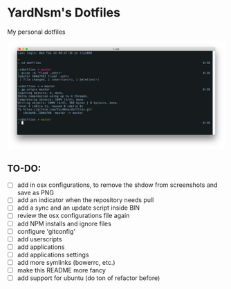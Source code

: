 # YardNsm's Dotfiles
My personal dotfiles

![The final product](https://raw.githubusercontent.com/YardNsm/dotfiles/master/_misc/media/terminal.png)

## TO-DO:
- [ ] add in osx configurations, to remove the shdow from screenshots and save as PNG
- [ ] add an indicator when the repository needs pull
- [ ] add a sync and an update script inside BIN
- [ ] review the osx configurations file again
- [ ] add NPM installs and ignore files
- [ ] configure 'gitconfig'
- [ ] add userscripts
- [ ] add applications
- [ ] add applications settings
- [ ] add more symlinks (bowerrc, etc.)
- [ ] make this README more fancy
- [ ] add support for ubuntu (do ton of refactor before)
